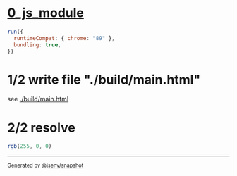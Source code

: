 # [0_js_module](../../script_type_module_inline_importing_css.test.mjs#L23)

```js
run({
  runtimeCompat: { chrome: "89" },
  bundling: true,
})
```

# 1/2 write file "./build/main.html"

see [./build/main.html](./build/main.html)

# 2/2 resolve

```js
rgb(255, 0, 0)
```

---

<sub>
  Generated by <a href="https://github.com/jsenv/core/tree/main/packages/independent/snapshot">@jsenv/snapshot</a>
</sub>
